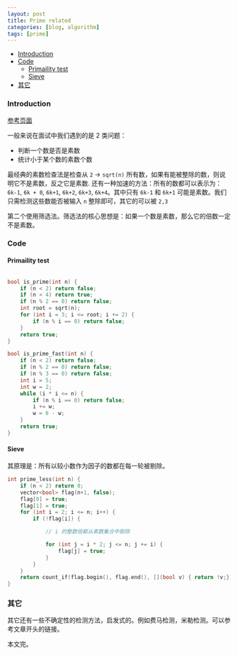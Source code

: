 ```yaml
---
layout: post
title: Prime related
categories: [blog, algorithm]
tags: [prime]
---
```


+ [Introduction](#intro)
+ [Code](#code)
  + [Primaility test](#p-t)
  + [Sieve](#s)
+ [其它](#o)

<a id="intro"></a>

### Introduction

[参考页面](https://en.wikipedia.org/wiki/Primality_test)

一般来说在面试中我们遇到的是 2 类问题：

+ 判断一个数是否是素数
+ 统计小于某个数的素数个数

最经典的素数检查法是检查从 `2` -> `sqrt(n)` 所有数，如果有能被整除的数，则说明它不是素数，反之它是素数.
还有一种加速的方法：所有的数都可以表示为：`6k-1`, `6k + 0`, `6k+1`, `6k+2`, `6k+3`, `6k+4`。其中只有
`6k-1` 和 `6k+1` 可能是素数。我们只需检测这些数能否被输入 `n` 整除即可，其它的可以被 `2,3`

第二个使用筛选法。筛选法的核心思想是：如果一个数是素数，那么它的倍数一定不是素数。

<a id="code"></a>

### Code

<a id="p-t"></a>

#### Primaility test

```cpp

bool is_prime(int n) {
    if (n < 2) return false;
    if (n < 4) return true;
    if (n % 2 == 0) return false;
    int root = sqrt(n);
    for (int i = 3; i <= root; i += 2) {
        if (n % i == 0) return false;
    }
    return true;
}

bool is_prime_fast(int n) {
    if (n < 2) return false;
    if (n % 2 == 0) return false;
    if (n % 3 == 0) return false;
    int i = 5;
    int w = 2;
    while (i * i <= n) {
        if (n % i == 0) return false;
        i += w;
        w = 6 - w;
    }
    return true;
}

```

<a id="s"></a>

#### Sieve

其原理是：所有以较小数作为因子的数都在每一轮被剔除。

```cpp
int prime_less(int n) {
    if (n < 2) return 0;
    vector<bool> flag(n+1, false);
    flag[0] = true;
    flag[1] = true;
    for (int i = 2; i <= n; i++) {
        if (!flag[i]) {

            // i 的整数倍都从素数集合中剔除

            for (int j = i * 2; j <= n; j += i) {
                flag[j] = true;
            }
        }
    }
    return count_if(flag.begin(), flag.end(), [](bool v) { return !v;});
}
```

<a id="o"></a>

### 其它

其它还有一些不确定性的检测方法，启发式的。例如费马检测，米勒检测。可以参考文章开头的链接。

本文完。

